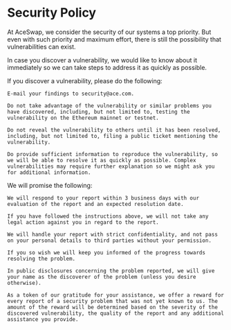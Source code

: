 # Security Policy

At AceSwap, we consider the security of our systems a top priority. But even with such priority and maximum effort, there is still the possibility that vulnerabilities can exist. 

In case you discover a vulnerability, we would like to know about it immediately so we can take steps to address it as quickly as possible.  

If you discover a vulnerability, please do the following: 

    E-mail your findings to security@ace.com. 

    Do not take advantage of the vulnerability or similar problems you have discovered, including, but not limited to, testing the vulnerability on the Ethereum mainnet or testnet. 

    Do not reveal the vulnerability to others until it has been resolved, including, but not limited to, filing a public ticket mentioning the vulnerability. 
    
    Do provide sufficient information to reproduce the vulnerability, so we will be able to resolve it as quickly as possible. Complex vulnerabilities may require further explanation so we might ask you for additional information. 

We will promise the following: 

    We will respond to your report within 3 business days with our evaluation of the report and an expected resolution date. 

    If you have followed the instructions above, we will not take any legal action against you in regard to the report. 

    We will handle your report with strict confidentiality, and not pass on your personal details to third parties without your permission. 

    If you so wish we will keep you informed of the progress towards resolving the problem. 

    In public disclosures concerning the problem reported, we will give your name as the discoverer of the problem (unless you desire otherwise). 

    As a token of our gratitude for your assistance, we offer a reward for every report of a security problem that was not yet known to us. The amount of the reward will be determined based on the severity of the discovered vulnerability, the quality of the report and any additional assistance you provide.  
